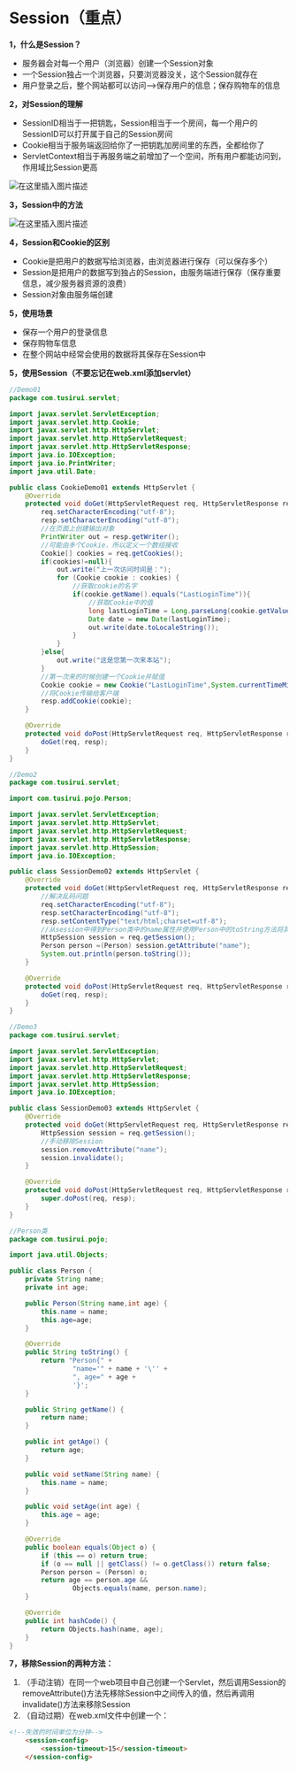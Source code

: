 # **Session（重点）**
**1，什么是Session？**

 - 服务器会对每一个用户（浏览器）创建一个Session对象
 - 一个Session独占一个浏览器，只要浏览器没关，这个Session就存在
 - 用户登录之后，整个网站都可以访问-->保存用户的信息；保存购物车的信息

**2，对Session的理解**

 - SessionID相当于一把钥匙，Session相当于一个房间，每一个用户的SessionID可以打开属于自己的Session房间
 - Cookie相当于服务端返回给你了一把钥匙加房间里的东西，全都给你了
 - ServletContext相当于再服务端之前增加了一个空间，所有用户都能访问到，作用域比Session更高

![在这里插入图片描述](https://img-blog.csdnimg.cn/20201025230752524.png?x-oss-process=image/watermark,type_ZmFuZ3poZW5naGVpdGk,shadow_10,text_aHR0cHM6Ly9ibG9nLmNzZG4ubmV0L3FxXzQzODM3NTI3,size_16,color_FFFFFF,t_70#pic_center)

**3，Session中的方法**

![在这里插入图片描述](https://img-blog.csdnimg.cn/20201025200309487.png?x-oss-process=image/watermark,type_ZmFuZ3poZW5naGVpdGk,shadow_10,text_aHR0cHM6Ly9ibG9nLmNzZG4ubmV0L3FxXzQzODM3NTI3,size_16,color_FFFFFF,t_70#pic_center)


**4，Session和Cookie的区别**

 - Cookie是把用户的数据写给浏览器，由浏览器进行保存（可以保存多个）
 - Session是把用户的数据写到独占的Session，由服务端进行保存（保存重要信息，减少服务器资源的浪费）
 - Session对象由服务端创建

**5，使用场景**

 - 保存一个用户的登录信息
 - 保存购物车信息
 - 在整个网站中经常会使用的数据将其保存在Session中

**5，使用Session（不要忘记在web.xml添加servlet）**

```java
//Demo01
package com.tusirui.servlet;

import javax.servlet.ServletException;
import javax.servlet.http.Cookie;
import javax.servlet.http.HttpServlet;
import javax.servlet.http.HttpServletRequest;
import javax.servlet.http.HttpServletResponse;
import java.io.IOException;
import java.io.PrintWriter;
import java.util.Date;

public class CookieDemo01 extends HttpServlet {
    @Override
    protected void doGet(HttpServletRequest req, HttpServletResponse resp) throws ServletException, IOException {
        req.setCharacterEncoding("utf-8");
        resp.setCharacterEncoding("utf-8");
        //在页面上创建输出对象
        PrintWriter out = resp.getWriter();
        //可能由多个Cookie，所以定义一个数组接收
        Cookie[] cookies = req.getCookies();
        if(cookies!=null){
            out.write("上一次访问时间是：");
            for (Cookie cookie : cookies) {
                //获取cookie的名字
                if(cookie.getName().equals("LastLoginTime")){
                    //获取Cookie中的值
                    long lastLoginTime = Long.parseLong(cookie.getValue());
                    Date date = new Date(lastLoginTime);
                    out.write(date.toLocaleString());
                }
            }
        }else{
            out.write("这是您第一次来本站");
        }
        //第一次来的时候创建一个Cookie并赋值
        Cookie cookie = new Cookie("LastLoginTime",System.currentTimeMillis()+"");
        //将Cookie传输给客户端
        resp.addCookie(cookie);
    }

    @Override
    protected void doPost(HttpServletRequest req, HttpServletResponse resp) throws ServletException, IOException {
        doGet(req, resp);
    }
}

```

```java
//Demo2
package com.tusirui.servlet;

import com.tusirui.pojo.Person;

import javax.servlet.ServletException;
import javax.servlet.http.HttpServlet;
import javax.servlet.http.HttpServletRequest;
import javax.servlet.http.HttpServletResponse;
import javax.servlet.http.HttpSession;
import java.io.IOException;

public class SessionDemo02 extends HttpServlet {
    @Override
    protected void doGet(HttpServletRequest req, HttpServletResponse resp) throws ServletException, IOException {
        //解决乱码问题
        req.setCharacterEncoding("utf-8");
        resp.setCharacterEncoding("utf-8");
        resp.setContentType("text/html;charset=utf-8");
		//从session中得到Person类中的name属性并使用Person中的toString方法将其转化成字符串
        HttpSession session = req.getSession();
        Person person =(Person) session.getAttribute("name");
        System.out.println(person.toString());
    }

    @Override
    protected void doPost(HttpServletRequest req, HttpServletResponse resp) throws ServletException, IOException {
        doGet(req, resp);
    }
}

```

```java
//Demo3
package com.tusirui.servlet;

import javax.servlet.ServletException;
import javax.servlet.http.HttpServlet;
import javax.servlet.http.HttpServletRequest;
import javax.servlet.http.HttpServletResponse;
import javax.servlet.http.HttpSession;
import java.io.IOException;

public class SessionDemo03 extends HttpServlet {
    @Override
    protected void doGet(HttpServletRequest req, HttpServletResponse resp) throws ServletException, IOException {
        HttpSession session = req.getSession();
        //手动移除Session
        session.removeAttribute("name");
        session.invalidate();
    }

    @Override
    protected void doPost(HttpServletRequest req, HttpServletResponse resp) throws ServletException, IOException {
        super.doPost(req, resp);
    }
}

```

```java
//Person类
package com.tusirui.pojo;

import java.util.Objects;

public class Person {
    private String name;
    private int age;

    public Person(String name,int age) {
        this.name = name;
        this.age=age;
    }

    @Override
    public String toString() {
        return "Person{" +
                "name='" + name + '\'' +
                ", age=" + age +
                '}';
    }

    public String getName() {
        return name;
    }

    public int getAge() {
        return age;
    }

    public void setName(String name) {
        this.name = name;
    }

    public void setAge(int age) {
        this.age = age;
    }

    @Override
    public boolean equals(Object o) {
        if (this == o) return true;
        if (o == null || getClass() != o.getClass()) return false;
        Person person = (Person) o;
        return age == person.age &&
                Objects.equals(name, person.name);
    }

    @Override
    public int hashCode() {
        return Objects.hash(name, age);
    }
}

```
**7，移除Session的两种方法：**

 1. （手动注销）在同一个web项目中自己创建一个Servlet，然后调用Session的removeAttribute()方法先移除Session中之间传入的值，然后再调用invalidate()方法来移除Session
 2. （自动过期）在web.xml文件中创建一个：

```html
<!--失效的时间单位为分钟-->
	<session-config>
		<session-timeout>15</session-timeout>
	</session-config>
```